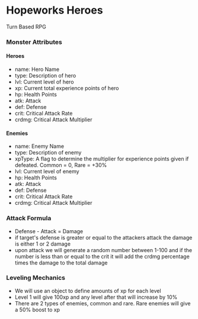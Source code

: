 # Hopeworks Heroes
Turn Based RPG

### Monster Attributes
#### Heroes
* name: Hero Name
* type: Description of hero
* lvl: Current level of hero
* xp: Current total experience points of hero
* hp: Health Points
* atk: Attack
* def: Defense
* crit: Critical Attack Rate
* crdmg: Critical Attack Multiplier

#### Enemies
* name: Enemy Name
* type: Description of enemy
* xpType: A flag to determine the multiplier for experience points given if defeated. Common = 0, Rare = +30%
* lvl: Current level of enemy
* hp: Health Points
* atk: Attack
* def: Defense
* crit: Critical Attack Rate
* crdmg: Critical Attack Multiplier


### Attack Formula
* Defense - Attack = Damage
* if target's defense is greater or equal to the attackers attack the damage is either 1 or 2 damage
* upon attack we will generate a random number between 1-100 and if the number is less than or equal to the crit it will add the crdmg percentage times the damage to the total damage

### Leveling Mechanics
* We will use an object to define amounts of xp for each level
* Level 1 will give 100xp and any level after that will increase by 10%
* There are 2 types of enemies, common and rare. Rare enemies will give a 50% boost to xp
